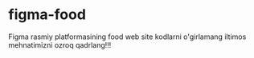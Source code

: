 # figma-food
Figma rasmiy platformasining food web site kodlarni o'girlamang iltimos mehnatimizni ozroq qadrlang!!!
